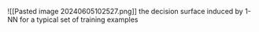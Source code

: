 ![[Pasted image 20240605102527.png]]
the decision surface induced by 1-NN for a typical set of training examples
